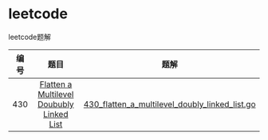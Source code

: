 # leetcode
leetcode题解

| 编号 | 题目 | 题解 |
| :-: | :-: | :-: |
| 430 | [Flatten a Multilevel Doububly Linked List](https://leetcode-cn.com/problems/flatten-a-multilevel-doubly-linked-list/) | [430_flatten_a_multilevel_doubly_linked_list.go](https://github.com/codingingo/leetcode/430_flatten_a_multilevel_doubly_linked_list.go)|
